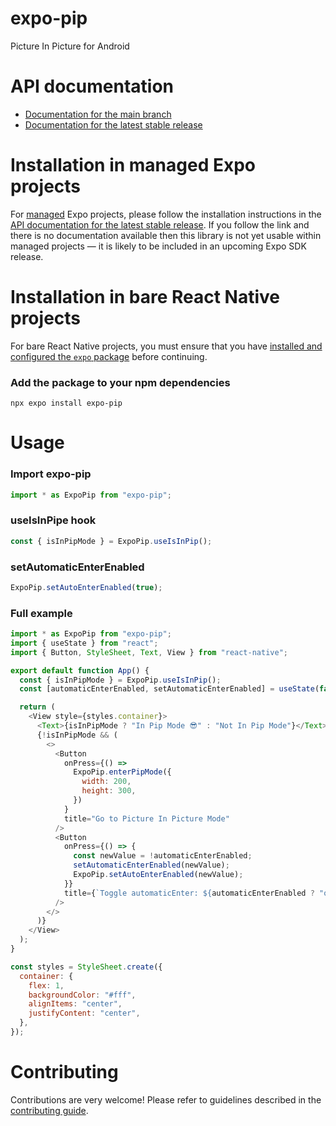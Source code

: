 # expo-pip

Picture In Picture for Android

# API documentation

- [Documentation for the main branch](https://github.com/expo/expo/blob/main/docs/pages/versions/unversioned/sdk/pip.md)
- [Documentation for the latest stable release](https://docs.expo.dev/versions/latest/sdk/pip/)

# Installation in managed Expo projects

For [managed](https://docs.expo.dev/archive/managed-vs-bare/) Expo projects, please follow the installation instructions in the [API documentation for the latest stable release](#api-documentation). If you follow the link and there is no documentation available then this library is not yet usable within managed projects &mdash; it is likely to be included in an upcoming Expo SDK release.

# Installation in bare React Native projects

For bare React Native projects, you must ensure that you have [installed and configured the `expo` package](https://docs.expo.dev/bare/installing-expo-modules/) before continuing.

### Add the package to your npm dependencies

```
npx expo install expo-pip
```

# Usage

### Import expo-pip

```js
import * as ExpoPip from "expo-pip";
```

### useIsInPipe hook

```js
const { isInPipMode } = ExpoPip.useIsInPip();
```

### setAutomaticEnterEnabled

```js
ExpoPip.setAutoEnterEnabled(true);
```

### Full example

```js
import * as ExpoPip from "expo-pip";
import { useState } from "react";
import { Button, StyleSheet, Text, View } from "react-native";

export default function App() {
  const { isInPipMode } = ExpoPip.useIsInPip();
  const [automaticEnterEnabled, setAutomaticEnterEnabled] = useState(false);

  return (
    <View style={styles.container}>
      <Text>{isInPipMode ? "In Pip Mode 😎" : "Not In Pip Mode"}</Text>
      {!isInPipMode && (
        <>
          <Button
            onPress={() =>
              ExpoPip.enterPipMode({
                width: 200,
                height: 300,
              })
            }
            title="Go to Picture In Picture Mode"
          />
          <Button
            onPress={() => {
              const newValue = !automaticEnterEnabled;
              setAutomaticEnterEnabled(newValue);
              ExpoPip.setAutoEnterEnabled(newValue);
            }}
            title={`Toggle automaticEnter: ${automaticEnterEnabled ? "on" : "off"}`}
          />
        </>
      )}
    </View>
  );
}

const styles = StyleSheet.create({
  container: {
    flex: 1,
    backgroundColor: "#fff",
    alignItems: "center",
    justifyContent: "center",
  },
});
```

# Contributing

Contributions are very welcome! Please refer to guidelines described in the [contributing guide](https://github.com/expo/expo#contributing).
